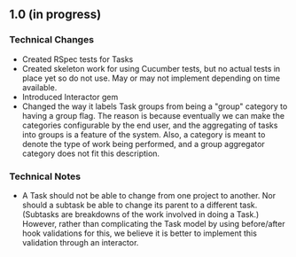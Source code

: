 ## 1.0 (in progress)

### Technical Changes
* Created RSpec tests for Tasks
* Created skeleton work for using Cucumber tests, but no actual tests in place yet so do not use. May
  or may not implement depending on time available.
* Introduced Interactor gem
* Changed the way it labels Task groups from being a "group" category to having a group flag. The reason is
  because eventually we can make the categories configurable by the end user, and the aggregating of tasks
  into groups is a feature of the system. Also, a category is meant to denote the type of work being performed,
  and a group aggregator category does not fit this description.

### Technical Notes
* A Task should not be able to change from one project to another. Nor should a subtask be able to change its
  parent to a different task. (Subtasks are breakdowns of the work involved in doing a Task.) However, rather than
  complicating the Task model by using before/after hook validations for this, we believe it is better to implement
  this validation through an interactor.